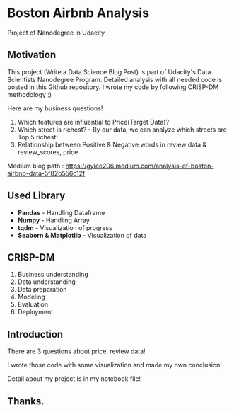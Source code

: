 # Boston Airbnb Analysis
Project of Nanodegree in Udacity

## Motivation
This project (Write a Data Science Blog Post) is part of Udacity's Data Scientists Nanodegree Program. Detailed analysis with all needed code is posted in this Github repository.
I wrote my code by following CRISP-DM methodology :)

Here are my business questions!

1. Which features are influential to Price(Target Data)?
2. Which street is richest? - By our data, we can analyze which streets are Top 5 richest!
3. Relationship between Positive & Negative words in review data & review_scores, price

Medium blog path : https://gylee206.medium.com/analysis-of-boston-airbnb-data-5f82b556c12f

## Used Library

* **Pandas** - Handling Dataframe
* **Numpy**  - Handling Array
* **tqdm**   - Visualization of progress
* **Seaborn & Matplotlib** - Visualization of data

## CRISP-DM

1.  Business understanding
2.  Data understanding
3.  Data preparation
4.  Modeling
5.  Evaluation
6.  Deployment

## Introduction

There are 3 questions about price, review data!

I wrote those code with some visualization and made my own conclusion!

Detail about my project is in my notebook file!

## Thanks.
